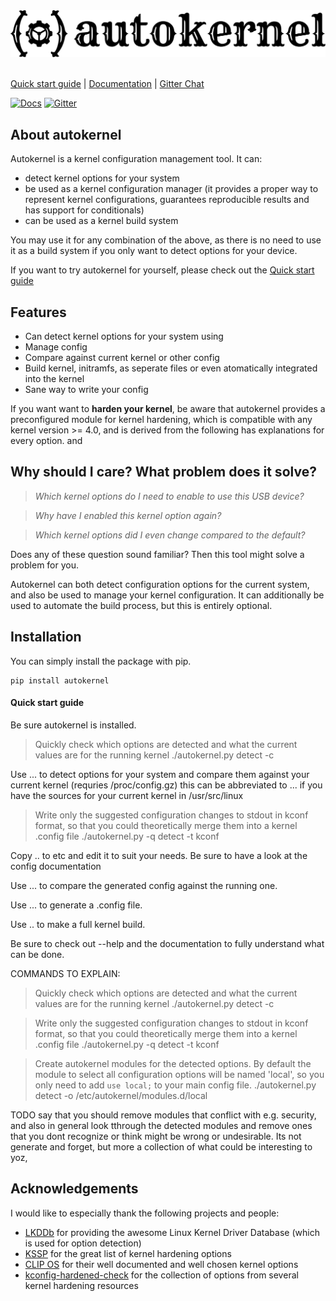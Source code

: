 <br/><br/>
[![autokernel](./docs/autokernel_banner.svg)](https://autokernel.oddlama.org)
<br/><br/>

[Quick start guide](https://autokernel.oddlama.org) \|
[Documentation](https://autokernel.oddlama.org) \|
[Gitter Chat](https://gitter.im/oddlama-autokernel/community)

[![Docs](https://readthedocs.org/projects/autokernel/badge/?version=latest)](https://autokernel.oddlama.org/en/latest/?badge=latest)
[![Gitter](https://badges.gitter.im/oddlama-autokernel/community.svg)](https://gitter.im/oddlama-autokernel/community?utm_source=badge&utm_medium=badge&utm_campaign=pr-badge)

## About autokernel

Autokernel is a kernel configuration management tool. It can:

* detect kernel options for your system
* be used as a kernel configuration manager (it provides a proper way to represent kernel configurations, guarantees reproducible results and has support for conditionals)
* can be used as a kernel build system

You may use it for any combination of the above, as there is no need to
use it as a build system if you only want to detect options for your device.

If you want to try autokernel for yourself, please check out the [Quick start guide](https://autokernel.oddlama.org)

<!--SCREENCASTS HERE TODO-->

## Features

* Can detect kernel options for your system using 
* Manage config
* Compare against current kernel or other config
* Build kernel, initramfs, as seperate files or even atomatically integrated into the kernel
* Sane way to write your config

If you want want to **harden your kernel**, be aware that autokernel provides a
preconfigured module for kernel hardening, which is compatible with any kernel version >= 4.0,
and is derived from the following has explanations for every option.
and 

## Why should I care? What problem does it solve?

> *Which kernel options do I need to enable to use this USB device?*

> *Why have I enabled this kernel option again?*

> *Which kernel options did I even change compared to the default?*

Does any of these question sound familiar? Then this tool might solve a problem for you.

Autokernel can both detect configuration options for the current system, and also
be used to manage your kernel configuration. It can additionally be used
to automate the build process, but this is entirely optional.

## Installation

You can simply install the package with pip.

```
pip install autokernel
```

#### Quick start guide

Be sure autokernel is installed.

> Quickly check which options are detected and what the current values are for the running kernel
./autokernel.py detect -c

Use ... to detect options for your system and compare them against your current kernel (requries /proc/config.gz) this can be abbreviated to ... if you have the sources
for your current kernel in /usr/src/linux

> Write only the suggested configuration changes to stdout in kconf format, so that you could
> theoretically merge them into a kernel .config file
./autokernel.py -q detect -t kconf

Copy .. to etc and edit it to suit your needs. Be sure to have a look at the config documentation

Use ... to compare the generated config against the running one.

Use ... to generate a .config file.

Use .. to make a full kernel build.

Be sure to check out --help and the documentation to fully understand what can be done.






COMMANDS TO EXPLAIN:

> Quickly check which options are detected and what the current values are for the running kernel
./autokernel.py detect -c

> Write only the suggested configuration changes to stdout in kconf format, so that you could
> theoretically merge them into a kernel .config file
./autokernel.py -q detect -t kconf

> Create autokernel modules for the detected options.
> By default the module to select all configuration options will be named 'local',
> so you only need to add `use local;` to your main config file.
./autokernel.py detect -o /etc/autokernel/modules.d/local


TODO say that you should remove modules that conflict with e.g. security, and also in general look tthrough the detected modules and remove
ones that you dont recognize or think might be wrong or undesirable. Its not generate and forget, but more a collection of what could
be interesting to yoz,

## Acknowledgements

I would like to especially thank the following projects and people:

- [LKDDb](https://cateee.net/lkddb/) for providing the awesome Linux Kernel Driver Database (which is used for option detection)
- [KSSP](https://kernsec.org/wiki/index.php/Kernel_Self_Protection_Project/Recommended_Settings) for the great list of kernel hardening options
- [CLIP OS](https://docs.clip-os.org/clipos/kernel.html#configuration) for their well documented and well chosen kernel options
- [kconfig-hardened-check](https://github.com/a13xp0p0v/kconfig-hardened-check) for the collection of options from several kernel hardening resources
